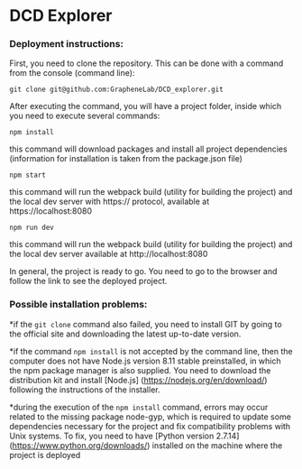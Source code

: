 DCD Explorer
============================================

### Deployment instructions:

First, you need to clone the repository.
This can be done with a command from the console (command line):

``git clone git@github.com:GrapheneLab/DCD_explorer.git``

After executing the command, you will have a project folder, inside which you need to execute several commands:

``npm install``

this command will download packages and install all project dependencies (information for installation is taken from the package.json file)

``npm start``

this command will run the webpack build (utility for building the project) and the local dev server with https:// protocol, available at https://localhost:8080

``npm run dev``

this command will run the webpack build (utility for building the project) and the local dev server available at http://localhost:8080

In general, the project is ready to go.
You need to go to the browser and follow the link to see the deployed project.

### Possible installation problems:

*if the `git clone` command also failed, you need to install GIT by going to the official site and downloading the latest up-to-date version.

*if the command `npm install` is not accepted by the command line, then the computer does not have Node.js version 8.11 stable preinstalled, in which the npm package manager is also supplied. You need to download the distribution kit and install [Node.js] (https://nodejs.org/en/download/) following the instructions of the installer.

*during the execution of the `npm install` command, errors may occur related to the missing package node-gyp, which is required to update some dependencies necessary for the project and fix compatibility problems with Unix systems. To fix, you need to have [Python version 2.7.14] (https://www.python.org/downloads/) installed on the machine where the project is deployed
